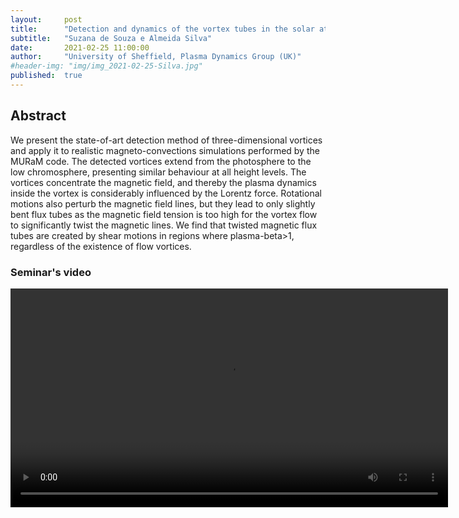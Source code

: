 ```yaml
---
layout:     post
title:      "Detection and dynamics of the vortex tubes in the solar atmosphere"
subtitle:   "Suzana de Souza e Almeida Silva"
date:       2021-02-25 11:00:00
author:     "University of Sheffield, Plasma Dynamics Group (UK)"
#header-img: "img/img_2021-02-25-Silva.jpg"
published:  true
---
```


## Abstract
We present the state-of-art detection method of three-dimensional vortices and apply it to realistic magneto-convections simulations performed by the MURaM code. The detected vortices extend from the photosphere to the low chromosphere, presenting similar behaviour at all height levels. The vortices concentrate the magnetic field, and thereby the plasma dynamics inside the vortex is considerably influenced by the Lorentz force. Rotational motions also perturb the magnetic field lines, but they lead to only slightly bent flux tubes as the magnetic field tension is too high for the vortex flow to significantly twist the magnetic lines. We find that twisted magnetic flux tubes are created by shear motions in regions where plasma-beta>1, regardless of the existence of flow vortices.

### Seminar's video

<div class="embed-responsive embed-responsive-16by9"> 
    <video width="700" controls>
        <source src="https://espos.xyz/ESPOS_2021-02-25__Suzana_Silva.mp4" type="video/mp4">
    </video>
</div> 
